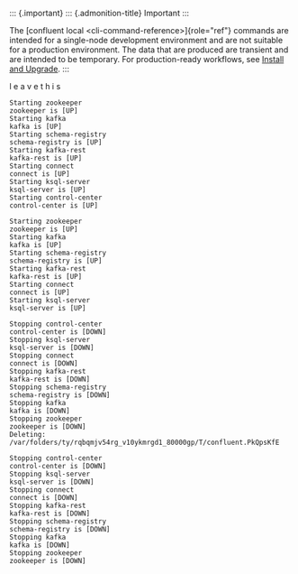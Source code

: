 ---
---
::: {.important}
::: {.admonition-title}
Important
:::

The [confluent local \<cli-command-reference\>]{role="ref"} commands are
intended for a single-node development environment and are not suitable
for a production environment. The data that are produced are transient
and are intended to be temporary. For production-ready workflows, see
[Install and
Upgrade](https://docs.confluent.io/current/installation/index.html).
:::

l e a v e t h i s

``` {.sourceCode .bash}
Starting zookeeper
zookeeper is [UP]
Starting kafka
kafka is [UP]
Starting schema-registry
schema-registry is [UP]
Starting kafka-rest
kafka-rest is [UP]
Starting connect
connect is [UP]
Starting ksql-server
ksql-server is [UP]
Starting control-center
control-center is [UP]
```

``` {.sourceCode .bash}
Starting zookeeper
zookeeper is [UP]
Starting kafka
kafka is [UP]
Starting schema-registry
schema-registry is [UP]
Starting kafka-rest
kafka-rest is [UP]
Starting connect
connect is [UP]
Starting ksql-server
ksql-server is [UP]
```

``` {.sourceCode .bash}
Stopping control-center
control-center is [DOWN]
Stopping ksql-server
ksql-server is [DOWN]
Stopping connect
connect is [DOWN]
Stopping kafka-rest
kafka-rest is [DOWN]
Stopping schema-registry
schema-registry is [DOWN]
Stopping kafka
kafka is [DOWN]
Stopping zookeeper
zookeeper is [DOWN]
Deleting: /var/folders/ty/rqbqmjv54rg_v10ykmrgd1_80000gp/T/confluent.PkQpsKfE
```

    Stopping control-center
    control-center is [DOWN]
    Stopping ksql-server
    ksql-server is [DOWN]
    Stopping connect
    connect is [DOWN]
    Stopping kafka-rest
    kafka-rest is [DOWN]
    Stopping schema-registry
    schema-registry is [DOWN]
    Stopping kafka
    kafka is [DOWN]
    Stopping zookeeper
    zookeeper is [DOWN]
